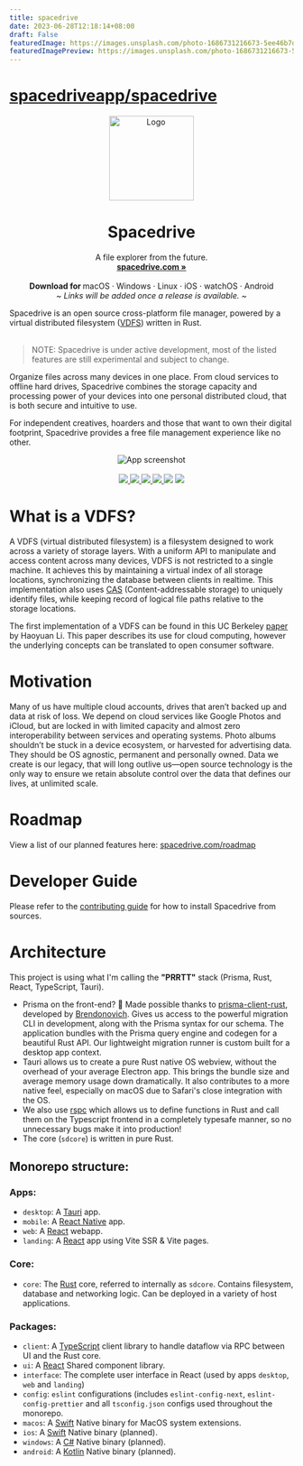 ```yaml
---
title: spacedrive
date: 2023-06-28T12:18:14+08:00
draft: False
featuredImage: https://images.unsplash.com/photo-1686731216673-5ee46b7d7d91?ixid=M3w0NjAwMjJ8MHwxfHJhbmRvbXx8fHx8fHx8fDE2ODc5MjU4NDh8&ixlib=rb-4.0.3
featuredImagePreview: https://images.unsplash.com/photo-1686731216673-5ee46b7d7d91?ixid=M3w0NjAwMjJ8MHwxfHJhbmRvbXx8fHx8fHx8fDE2ODc5MjU4NDh8&ixlib=rb-4.0.3
---
```


# [spacedriveapp/spacedrive](https://github.com/spacedriveapp/spacedrive)

<p align="center">
  <a href="#">

  </a>
  <p align="center">
   <img width="150" height="150" src="https://github.com/spacedriveapp/spacedrive/blob/main/packages/assets/images/AppLogo.png" alt="Logo">
  </p>
  <h1 align="center"><b>Spacedrive</b></h1>
  <p align="center">
  A file explorer from the future.
    <br />
    <a href="https://spacedrive.com"><strong>spacedrive.com »</strong></a>
    <br />
    <br />
    <b>Download for </b>
    macOS
    ·
    Windows
    ·
    Linux
    ·
    iOS
    ·
    watchOS
    ·
    Android
    <br />
    <i>~ Links will be added once a release is available. ~</i>
  </p>
</p>
Spacedrive is an open source cross-platform file manager, powered by a virtual distributed filesystem (<a href="#what-is-a-vdfs">VDFS</a>) written in Rust.
<br/>
<br/>

> NOTE: Spacedrive is under active development, most of the listed features are still experimental and subject to change.

Organize files across many devices in one place. From cloud services to offline hard drives, Spacedrive combines the storage capacity and processing power of your devices into one personal distributed cloud, that is both secure and intuitive to use.

For independent creatives, hoarders and those that want to own their digital footprint, Spacedrive provides a free file management experience like no other.

<p align="center">
  <img src="https://raw.githubusercontent.com/spacedriveapp/spacedrive/main/apps/landing/public/app.png" alt="App screenshot">
  <br />
  <br />
  <a href="https://discord.gg/gTaF2Z44f5">
    <img src="https://img.shields.io/discord/949090953497567312?label=Discord&color=5865F2" />
  </a>
  <a href="https://twitter.com/spacedriveapp">
    <img src="https://img.shields.io/badge/Twitter-00acee?logo=twitter&logoColor=white" />
  </a>
  <a href="https://instagram.com/spacedriveapp">
    <img src="https://img.shields.io/badge/Instagram-E4405F?logo=instagram&logoColor=white" />
  </a>
  <a href="https://www.gnu.org/licenses/agpl-3.0">
    <img src="https://img.shields.io/static/v1?label=Licence&message=AGPL%20v3&color=000" />
  </a>
  <img src="https://img.shields.io/static/v1?label=Bundled%20Size&message=16.3MB&color=0974B4" />
  <img src="https://img.shields.io/static/v1?label=Stage&message=Alpha&color=2BB4AB" />
  <br />
</p>

# What is a VDFS?

A VDFS (virtual distributed filesystem) is a filesystem designed to work across a variety of storage layers. With a uniform API to manipulate and access content across many devices, VDFS is not restricted to a single machine. It achieves this by maintaining a virtual index of all storage locations, synchronizing the database between clients in realtime. This implementation also uses [CAS](https://en.wikipedia.org/wiki/Content-addressable_storage) (Content-addressable storage) to uniquely identify files, while keeping record of logical file paths relative to the storage locations.

The first implementation of a VDFS can be found in this UC Berkeley [paper](https://www2.eecs.berkeley.edu/Pubs/TechRpts/2018/EECS-2018-29.pdf) by Haoyuan Li. This paper describes its use for cloud computing, however the underlying concepts can be translated to open consumer software.

# Motivation

Many of us have multiple cloud accounts, drives that aren’t backed up and data at risk of loss. We depend on cloud services like Google Photos and iCloud, but are locked in with limited capacity and almost zero interoperability between services and operating systems. Photo albums shouldn’t be stuck in a device ecosystem, or harvested for advertising data. They should be OS agnostic, permanent and personally owned. Data we create is our legacy, that will long outlive us—open source technology is the only way to ensure we retain absolute control over the data that defines our lives, at unlimited scale.

# Roadmap

View a list of our planned features here: [spacedrive.com/roadmap](https://spacedrive.com/roadmap)

# Developer Guide

Please refer to the [contributing guide](CONTRIBUTING.md) for how to install Spacedrive from sources.

# Architecture

This project is using what I'm calling the **"PRRTT"** stack (Prisma, Rust, React, TypeScript, Tauri).

- Prisma on the front-end? 🤯 Made possible thanks to [prisma-client-rust](https://github.com/brendonovich/prisma-client-rust), developed by [Brendonovich](https://github.com/brendonovich). Gives us access to the powerful migration CLI in development, along with the Prisma syntax for our schema. The application bundles with the Prisma query engine and codegen for a beautiful Rust API. Our lightweight migration runner is custom built for a desktop app context.
- Tauri allows us to create a pure Rust native OS webview, without the overhead of your average Electron app. This brings the bundle size and average memory usage down dramatically. It also contributes to a more native feel, especially on macOS due to Safari's close integration with the OS.
- We also use [rspc](https://rspc.dev) which allows us to define functions in Rust and call them on the Typescript frontend in a completely typesafe manner, so no unnecessary bugs make it into production!
- The core (`sdcore`) is written in pure Rust.

## Monorepo structure:

### Apps:

- `desktop`: A [Tauri](https://tauri.studio) app.
- `mobile`: A [React Native](https://reactnative.dev/) app.
- `web`: A [React](https://reactjs.org) webapp.
- `landing`: A [React](https://reactjs.org) app using Vite SSR & Vite pages.

### Core:

- `core`: The [Rust](https://www.rust-lang.org) core, referred to internally as `sdcore`. Contains filesystem, database and networking logic. Can be deployed in a variety of host applications.

### Packages:

- `client`: A [TypeScript](https://www.typescriptlang.org/) client library to handle dataflow via RPC between UI and the Rust core.
- `ui`: A [React](https://reactjs.org) Shared component library.
- `interface`: The complete user interface in React (used by apps `desktop`, `web` and `landing`)
- `config`: `eslint` configurations (includes `eslint-config-next`, `eslint-config-prettier` and all `tsconfig.json` configs used throughout the monorepo.
- `macos`: A [Swift](https://developer.apple.com/swift/) Native binary for MacOS system extensions.
- `ios`: A [Swift](https://developer.apple.com/swift/) Native binary (planned).
- `windows`: A [C#](https://docs.microsoft.com/en-us/dotnet/csharp/) Native binary (planned).
- `android`: A [Kotlin](https://kotlinlang.org/) Native binary (planned).
